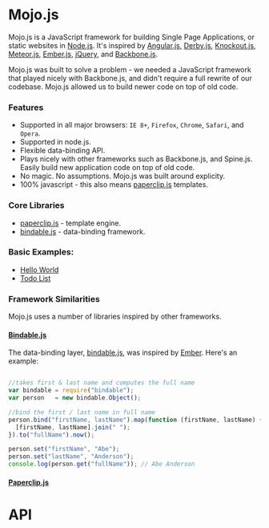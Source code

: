 # Mojo.js

Mojo.js is a JavaScript framework for building Single Page Applications, or static websites in [Node.js](http://nodejs.org/). It's inspired by [Angular.js](http://angularjs.org/), [Derby.js](http://derbyjs.com/), [Knockout.js](http://knockoutjs.com/), [Meteor.js](http://www.meteor.com/), [Ember.js](http://emberjs.com/), [jQuery](http://jquery.com/), and [Backbone.js](http://backbonejs.org/). 

Mojo.js was built to solve a problem - we needed a JavaScript framework that played nicely with Backbone.js, and didn't require a full rewrite of our codebase. Mojo.js allowed us to build newer code on top of old code. 


### Features

- Supported in all major browsers: `IE 8+`, `Firefox`, `Chrome`, `Safari`, and `Opera`.
- Supported in node.js.
- Flexible data-binding API. 
- Plays nicely with other frameworks such as Backbone.js, and Spine.js. Easily build new application code on top of old code.
- No magic. No assumptions. Mojo.js was built around explicity.
- 100% javascript - this also means [paperclip.js](https://github.com/classdojo/paperclip.js) templates.

### Core Libraries

- [paperclip.js](https://github.com/classdojo/paperclip.js) - template engine.
- [bindable.js](https://github.com/classdojo/bindable.js) - data-binding framework.

### Basic Examples:

- [Hello World](http://jsfiddle.net/BZA8K/1/)
- [Todo List](http://jsfiddle.net/BZA8K/2/)

### Framework Similarities

Mojo.js uses a number of libraries inspired by other frameworks. 

#### [Bindable.js](https://github.com/classdojo/bindable.js)

The data-binding layer, [bindable.js](https://github.com/classdojo/bindable.js), was inspired by [Ember](http://emberjs.com/). Here's an example:

```javascript

//takes first & last name and computes the full name
var bindable = require("bindable");
var person   = new bindable.Object();

//bind the first / last name in full name
person.bind("firstName, lastName").map(function (firstName, lastName) {
  [firstName, lastName].join(" ");
}).to("fullName").now();

person.set("firstName", "Abe");
person.set("lastName", "Anderson");
console.log(person.get("fullName")); // Abe Anderson
```


#### [Paperclip.js](https://github.com/classdojo/paperclip.js)


# API
